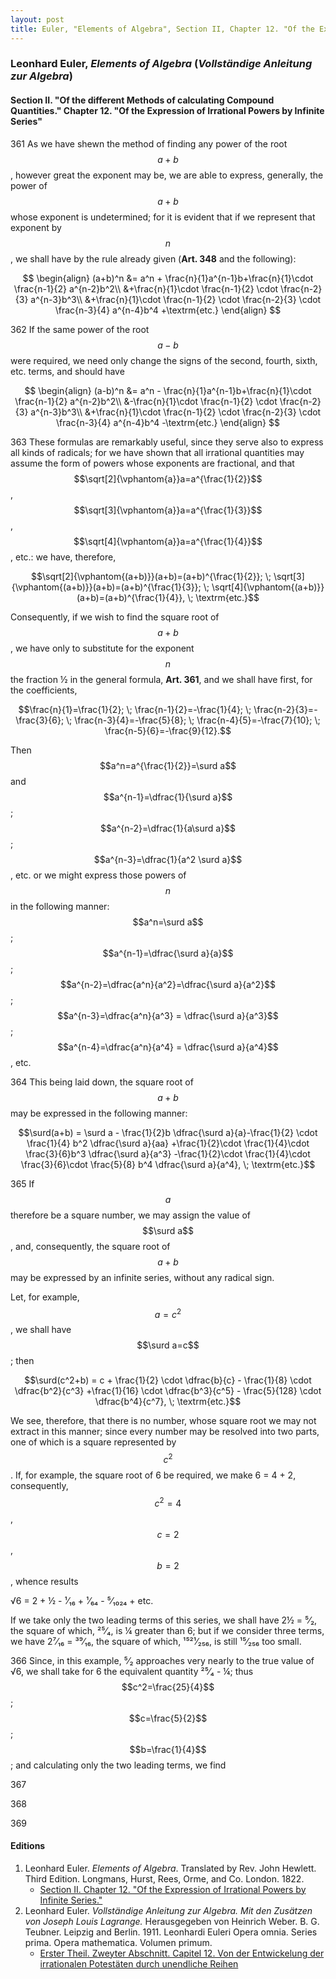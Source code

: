 ```yaml
---
layout: post
title: Euler, "Elements of Algebra", Section II, Chapter 12. "Of the Expression of Irrational Powers by Infinite Series."
---
```


### Leonhard Euler, *Elements of Algebra* (*Vollständige Anleitung zur Algebra*)

#### Section II. "Of the different Methods of calculating Compound Quantities." Chapter 12. "Of the Expression of Irrational Powers by Infinite Series"

<span class="art">361</span> As we have shewn the method of finding any power
of the root $$a + b$$, however great the exponent may be, we
are able to express, generally, the power of $$a + b$$ whose
exponent is undetermined; for it is evident that if we
represent that exponent by $$n$$, we shall have by the rule already
given (**Art. 348** and the following):

$$
\begin{align}
(a+b)^n &= a^n + \frac{n}{1}a^{n-1}b+\frac{n}{1}\cdot \frac{n-1}{2} a^{n-2}b^2\\
&+\frac{n}{1}\cdot \frac{n-1}{2} \cdot \frac{n-2}{3} a^{n-3}b^3\\
&+\frac{n}{1}\cdot \frac{n-1}{2} \cdot \frac{n-2}{3} \cdot \frac{n-3}{4} a^{n-4}b^4
+\textrm{etc.}
\end{align}
$$


<span class="art">362</span> If the same power of the root $$a-b$$ were required,
we need only change the signs of the second, fourth,
sixth, etc. terms, and should have

$$
\begin{align}
(a-b)^n &= a^n - \frac{n}{1}a^{n-1}b+\frac{n}{1}\cdot \frac{n-1}{2} a^{n-2}b^2\\
&-\frac{n}{1}\cdot \frac{n-1}{2} \cdot \frac{n-2}{3} a^{n-3}b^3\\
&+\frac{n}{1}\cdot \frac{n-1}{2} \cdot \frac{n-2}{3} \cdot \frac{n-3}{4} a^{n-4}b^4
-\textrm{etc.}
\end{align}
$$

<span class="art">363</span> These formulas are remarkably useful, since they
serve also to express all kinds of radicals; for we have shown
that all irrational quantities may assume the form of powers
whose exponents are fractional, and that
$$\sqrt[2]{\vphantom{a}}a=a^{\frac{1}{2}}$$,
$$\sqrt[3]{\vphantom{a}}a=a^{\frac{1}{3}}$$,
$$\sqrt[4]{\vphantom{a}}a=a^{\frac{1}{4}}$$,
etc.: we have, therefore,

$$\sqrt[2]{\vphantom{(a+b)}}(a+b)=(a+b)^{\frac{1}{2}};
\; \sqrt[3]{\vphantom{(a+b)}}(a+b)=(a+b)^{\frac{1}{3}};
\; \sqrt[4]{\vphantom{(a+b)}}(a+b)=(a+b)^{\frac{1}{4}},
\; \textrm{etc.}$$

Consequently, if we wish to find the square root of $$a+b$$,
we have only to substitute for the exponent $$n$$ the fraction
½ in the general formula, **Art. 361**, and we shall have first, for
the coefficients,

$$\frac{n}{1}=\frac{1}{2}; \; \frac{n-1}{2}=-\frac{1}{4}; \;
\frac{n-2}{3}=-\frac{3}{6}; \; \frac{n-3}{4}=-\frac{5}{8}; \;
\frac{n-4}{5}=-\frac{7}{10}; \; \frac{n-5}{6}=-\frac{9}{12}.$$

Then $$a^n=a^{\frac{1}{2}}=\surd a$$ and $$a^{n-1}=\dfrac{1}{\surd a}$$;
$$a^{n-2}=\dfrac{1}{a\surd a}$$; $$a^{n-3}=\dfrac{1}{a^2 \surd a}$$, etc.
or we might express those powers of $$n$$ in the following manner:
$$a^n=\surd a$$; $$a^{n-1}=\dfrac{\surd a}{a}$$; $$a^{n-2}=\dfrac{a^n}{a^2}=\dfrac{\surd a}{a^2}$$;
$$a^{n-3}=\dfrac{a^n}{a^3} = \dfrac{\surd a}{a^3}$$;
$$a^{n-4}=\dfrac{a^n}{a^4} = \dfrac{\surd a}{a^4}$$, etc.

<span class="art">364</span> This being laid down, the square root of $$a + b$$ may
be expressed in the following manner:

$$\surd(a+b) = \surd a - \frac{1}{2}b \dfrac{\surd a}{a}-\frac{1}{2} \cdot \frac{1}{4} b^2 \dfrac{\surd a}{aa}
+\frac{1}{2}\cdot \frac{1}{4}\cdot \frac{3}{6}b^3 \dfrac{\surd a}{a^3}
-\frac{1}{2}\cdot \frac{1}{4}\cdot \frac{3}{6}\cdot \frac{5}{8} b^4 \dfrac{\surd a}{a^4},
\; \textrm{etc.}$$

<span class="art">365</span> If $$a$$ therefore be a square number, we may assign
the value of $$\surd a$$, and, consequently, the square
root of $$a+b$$ may be expressed by an infinite series, without
any radical sign.

Let, for example, $$a=c^2$$, we shall have $$\surd a=c$$;
then

$$\surd(c^2+b) = c + \frac{1}{2} \cdot \dfrac{b}{c} - \frac{1}{8} \cdot \dfrac{b^2}{c^3}
+\frac{1}{16} \cdot \dfrac{b^3}{c^5} - \frac{5}{128} \cdot \dfrac{b^4}{c^7},
\; \textrm{etc.}$$

We see, therefore, that there is no number, whose square
root we may not extract in this manner; since every number
may be resolved into two parts, one of which is a square represented
by $$c^2$$. If, for example, the square root of 6 be
required, we make 6 = 4 + 2, consequently, $$c^2=4$$, $$c = 2$$,
$$b = 2$$, whence results

√6 = 2 + ½ - ¹⁄₁₆ + ¹⁄₆₄ - ⁵⁄₁₀₂₄ + etc.

If we take only the two leading terms of this series, we
shall have 2½ = ⁵⁄₂, the square of which, ²⁵⁄₄,
is ¼ greater
than 6; but if we consider three terms, we have
2⁷⁄₁₆ = ³⁹⁄₁₆, the square of which, ¹⁵²¹⁄₂₅₆, is still
¹⁵⁄₂₅₆ too small.

<span class="art">366</span> Since, in this example, ⁵⁄₂
approaches very nearly to the true value of √6, we shall
take for 6 the equivalent quantity ²⁵⁄₄ - ¼;
thus $$c^2=\frac{25}{4}$$; $$c=\frac{5}{2}$$; $$b=\frac{1}{4}$$;
and calculating only the two leading terms,
we find





<span class="art">367</span>



<span class="art">368</span>


<span class="art">369</span>


#### Editions

1. Leonhard Euler. *Elements of Algebra*. Translated by Rev. John Hewlett. Third Edition. Longmans, Hurst, Rees, Orme, and Co. London. 1822.
    - [Section II. Chapter 12. "Of the Expression of Irrational Powers by Infinite Series."](/assets/euler/en/II-12.pdf)
2. Leonhard Euler. *Vollständige Anleitung zur Algebra. Mit den Zusätzen von Joseph Louis Lagrange.* Herausgegeben von Heinrich Weber. B. G. Teubner. Leipzig and Berlin. 1911. Leonhardi Euleri Opera omnia. Series prima. Opera mathematica. Volumen primum.
    - [Erster Theil. Zweyter Abschnitt. Capitel 12. Von der Entwickelung der irrationalen Potestäten durch unendliche Reihen](/assets/euler/de/I-II-12.pdf)